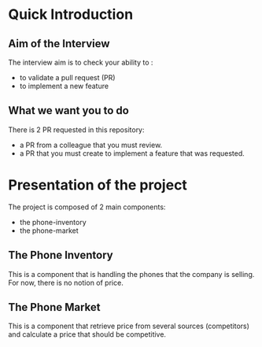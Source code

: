 Quick Introduction
==================

Aim of the Interview 
---------------------

The interview aim is to check your ability to :
* to validate a pull request (PR)
* to implement a new feature

What we want you to do
-----------------------

There is 2 PR requested in this repository:
* a PR from a colleague that you must review. 
* a PR that you must create to implement a feature that was requested.


Presentation of the project
===========================

The project is composed of 2 main components:
- the phone-inventory
- the phone-market

The Phone Inventory
-------------------
This is a component that is handling the phones that the company is selling.
For now, there is no notion of price.


The Phone Market
----------------
This is a component that retrieve price from several sources (competitors) 
and calculate a price that should be competitive.

